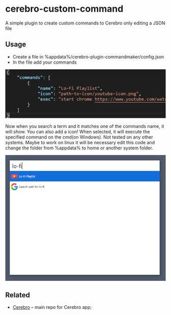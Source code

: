 # cerebro-custom-command
A simple plugin to create custom commands to Cerebro only editing a JSON file

## Usage

* Create a file in %appdata%/cerebro-plugin-commandmaker/config.json
* In the file add your commands

![](screenshot1.png)

Now when you search a term and it matches one of the commands name, it will show. You can also add a icon! When selected, it will execute the specified command on the cmd(on Windows). Not tested on any other systems.
Maybe to work on linux it will be necessary edit this code and change the folder from %appdata% to home or another system folder.

![](screenshot2.png)

## Related

* [Cerebro](http://github.com/KELiON/cerebro) – main repo for Cerebro app;
